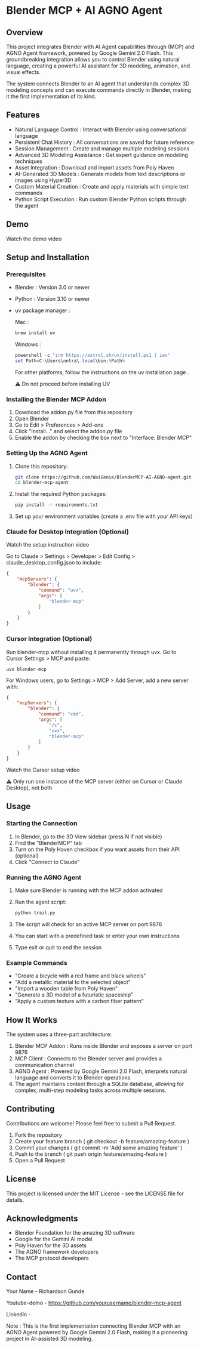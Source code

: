 # Blender MCP + AI AGNO Agent

## Overview

This project integrates Blender with AI Agent capabilities through (MCP) and AGNO Agent framework, powered by Google Gemini 2.0 Flash. This groundbreaking integration allows you to control Blender using natural language, creating a powerful AI assistant for 3D modeling, animation, and visual effects.

The system connects Blender to an AI agent that understands complex 3D modeling concepts and can execute commands directly in Blender, making it the first implementation of its kind.

## Features

- Natural Language Control : Interact with Blender using conversational language
- Persistent Chat History : All conversations are saved for future reference
- Session Management : Create and manage multiple modeling sessions
- Advanced 3D Modeling Assistance : Get expert guidance on modeling techniques
- Asset Integration : Download and import assets from Poly Haven
- AI-Generated 3D Models : Generate models from text descriptions or images using Hyper3D
- Custom Material Creation : Create and apply materials with simple text commands
- Python Script Execution : Run custom Blender Python scripts through the agent

## Demo

Watch the demo video

## Setup and Installation

### Prerequisites

- Blender : Version 3.0 or newer
- Python : Version 3.10 or newer
- uv package manager :

  Mac :

  ```bash
  brew install uv
  ```

  Windows :

  ```powershell
  powershell -c "irm https://astral.sh/uv/install.ps1 | iex"
  set Path=C:\Users\nntra\.local\bin;%Path%
  ```

  For other platforms, follow the instructions on the uv installation page .

  ⚠️ Do not proceed before installing UV

### Installing the Blender MCP Addon

1. Download the addon.py file from this repository
2. Open Blender
3. Go to Edit > Preferences > Add-ons
4. Click "Install..." and select the addon.py file
5. Enable the addon by checking the box next to "Interface: Blender MCP"

### Setting Up the AGNO Agent

1. Clone this repository:

   ```bash
   git clone https://github.com/WaiGenie/BlenderMCP-AI-AGNO-agent.git
   cd blender-mcp-agent
   ```
2. Install the required Python packages:

   ```bash
   pip install -r requirements.txt
   ```
3. Set up your environment variables (create a .env file with your API keys)

### Claude for Desktop Integration (Optional)

Watch the setup instruction video

Go to Claude > Settings > Developer > Edit Config > claude_desktop_config.json to include:

```json
{
    "mcpServers": {
        "blender": {
            "command": "uvx",
            "args": [
                "blender-mcp"
            ]
        }
    }
}
```

### Cursor Integration (Optional)

Run blender-mcp without installing it permanently through uvx. Go to Cursor Settings > MCP and paste:

```plaintext
uvx blender-mcp
```

For Windows users, go to Settings > MCP > Add Server, add a new server with:

```json
{
    "mcpServers": {
        "blender": {
            "command": "cmd",
            "args": [
                "/c",
                "uvx",
                "blender-mcp"
            ]
        }
    }
}
```

Watch the Cursor setup video

⚠️ Only run one instance of the MCP server (either on Cursor or Claude Desktop), not both

## Usage

### Starting the Connection

1. In Blender, go to the 3D View sidebar (press N if not visible)
2. Find the "BlenderMCP" tab
3. Turn on the Poly Haven checkbox if you want assets from their API (optional)
4. Click "Connect to Claude"

### Running the AGNO Agent

1. Make sure Blender is running with the MCP addon activated
2. Run the agent script:

   ```bash
   python trail.py
   ```
3. The script will check for an active MCP server on port 9876
4. You can start with a predefined task or enter your own instructions
5. Type exit or quit to end the session

### Example Commands

- "Create a bicycle with a red frame and black wheels"
- "Add a metallic material to the selected object"
- "Import a wooden table from Poly Haven"
- "Generate a 3D model of a futuristic spaceship"
- "Apply a custom texture with a carbon fiber pattern"

## How It Works

The system uses a three-part architecture:

1. Blender MCP Addon : Runs inside Blender and exposes a server on port 9876
2. MCP Client : Connects to the Blender server and provides a communication channel
3. AGNO Agent : Powered by Google Gemini 2.0 Flash, interprets natural language and converts it to Blender operations
4. The agent maintains context through a SQLite database, allowing for complex, multi-step modeling tasks across multiple sessions.

## Contributing

Contributions are welcome! Please feel free to submit a Pull Request.

1. Fork the repository
2. Create your feature branch ( git checkout -b feature/amazing-feature )
3. Commit your changes ( git commit -m 'Add some amazing feature' )
4. Push to the branch ( git push origin feature/amazing-feature )
5. Open a Pull Request

## License

This project is licensed under the MIT License - see the LICENSE file for details.

## Acknowledgments

- Blender Foundation for the amazing 3D software
- Google for the Gemini AI model
- Poly Haven for the 3D assets
- The AGNO framework developers
- The MCP protocol developers

## Contact

Your Name - Richardson Gunde

Youtube-demo - https://github.com/yourusername/blender-mcp-agent

Linkedin - 

Note : This is the first implementation connecting Blender MCP with an AGNO Agent powered by Google Gemini 2.0 Flash, making it a pioneering project in AI-assisted 3D modeling.
